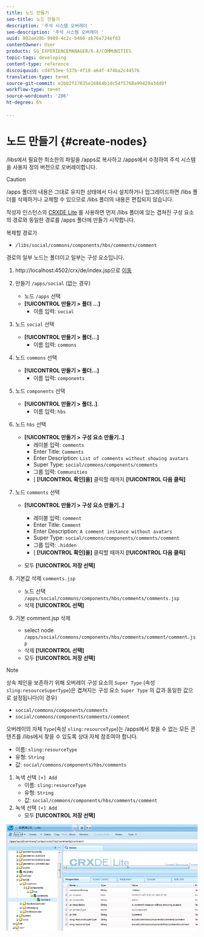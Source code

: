 ```yaml
---
title: 노드 만들기
seo-title: 노드 만들기
description: '주석 시스템 오버레이 '
seo-description: '주석 시스템 오버레이 '
uuid: 802ae28b-9989-4c2c-b466-ab76a724efd3
contentOwner: User
products: SG_EXPERIENCEMANAGER/6.4/COMMUNITIES
topic-tags: developing
content-type: reference
discoiquuid: cd4f53ee-537b-4f10-a64f-474ba2c44576
translation-type: tm+mt
source-git-commit: e2bb2f17035e16864b1dc54f5768a99429a3dd9f
workflow-type: tm+mt
source-wordcount: '286'
ht-degree: 6%

---
```



# 노드 만들기 {#create-nodes}

/libs에서 필요한 최소한의 파일을 /apps로 복사하고 /apps에서 수정하여 주석 시스템을 사용자 정의 버전으로 오버레이합니다.

>[!CAUTION]
>
>/apps 폴더의 내용은 그대로 유지한 상태에서 다시 설치하거나 업그레이드하면 /libs 폴더를 삭제하거나 교체할 수 있으므로 /libs 폴더의 내용은 편집되지 않습니다.

작성자 인스턴스의 [CRXDE Lite](../../help/sites-developing/developing-with-crxde-lite.md) 를 사용하면 먼저 /libs 폴더에 있는 겹쳐진 구성 요소의 경로와 동일한 경로를 /apps 폴더에 만들기 시작합니다.

복제할 경로가

* `/libs/social/commons/components/hbs/comments/comment`

경로의 일부 노드는 폴더이고 일부는 구성 요소입니다.

1. http://localhost:4502/crx/de/index.jsp으로 [이동](http://localhost:4502/crx/de/index.jsp)
1. 만들기 `/apps/social` (없는 경우)
   * 노드 `/apps` 선택
   * **[!UICONTROL 만들기 > 폴더 ...]**
      * 이름 입력: `social`
1. 노드 `social` 선택
   * **[!UICONTROL 만들기 > 폴더...]**
      * 이름 입력: `commons`
1. 노드 `commons` 선택
   * **[!UICONTROL 만들기 > 폴더...]**
      * 이름 입력: `components`
1. 노드 `components` 선택
   * **[!UICONTROL 만들기 > 폴더..]**.
      * 이름 입력: `hbs`
1. 노드 `hbs` 선택
   * **[!UICONTROL 만들기 > 구성 요소 만들기..]**
      * 레이블 입력: `comments`
      * Enter Title: `Comments`
      * Enter Description: `List of comments without showing avatars`
      * Super Type: `social/commons/components/comments`
      * 그룹 입력: `Communities`
      * [ **[!UICONTROL 확인]을]** 클릭할 때까지 **[!UICONTROL 다음 클릭]**
1. 노드 `comments` 선택

   * **[!UICONTROL 만들기 > 구성 요소 만들기..]**

      * 레이블 입력: `comment`
      * Enter Title: `Comment`
      * Enter Description: `A comment instance without avatars`
      * Super Type: `social/commons/components/comments/comment`
      * 그룹 입력: `.hidden`
      * [ **[!UICONTROL 확인]을]** 클릭할 때까지 **[!UICONTROL 다음 클릭]**
   * 모두 **[!UICONTROL 저장 선택]**
1. 기본값 삭제 `comments.jsp`
   * 노드 선택 `/apps/social/commons/components/hbs/comments/comments.jsp`
   * 삭제 **[!UICONTROL 선택]**
1. 기본 comment.jsp 삭제
   * select node `/apps/social/commons/components/hbs/comments/comment/comment.jsp`
   * 삭제 **[!UICONTROL 선택]**
   * 모두 **[!UICONTROL 저장 선택]**

>[!NOTE]
>
>상속 체인을 보존하기 위해 오버레이 구성 요소의 `Super Type` (속성 `sling:resourceSuperType`)은 겹쳐지는 구성 요소 `Super Type` 의 값과 동일한 값으로 설정됩니다(이 경우)
>
>* `social/commons/components/comments`
>* `social/commons/components/comments/comment`

>



오버레이의 자체 `Type`(속성 `sling:resourceType`)는 /apps에서 찾을 수 없는 모든 콘텐츠를 /libs에서 찾을 수 있도록 상대 자체 참조여야 합니다.
* 이름: `sling:resourceType`
* 유형: `String`
* 값: `social/commons/components/hbs/comments`

1. 녹색 선택 `[+] Add`
   * 이름: `sling:resourceType`
   * 유형: `String`
   * 값: `social/commons/components/hbs/comments/comment`
1. 녹색 선택 `[+] Add`
   * 모두 **[!UICONTROL 저장 선택]**

![chlimage_1-4](assets/chlimage_1-4.png)


